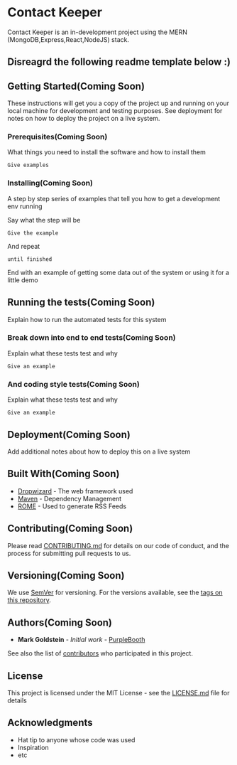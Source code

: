 # Contact Keeper

Contact Keeper is an in-development project using the MERN (MongoDB,Express,React,NodeJS) stack.

## Disreagrd the following readme template below :)

## Getting Started(Coming Soon)

These instructions will get you a copy of the project up and running on your local machine for development and testing purposes. See deployment for notes on how to deploy the project on a live system.

### Prerequisites(Coming Soon)

What things you need to install the software and how to install them

```
Give examples
```

### Installing(Coming Soon)

A step by step series of examples that tell you how to get a development env running

Say what the step will be

```
Give the example
```

And repeat

```
until finished
```

End with an example of getting some data out of the system or using it for a little demo

## Running the tests(Coming Soon)

Explain how to run the automated tests for this system

### Break down into end to end tests(Coming Soon)

Explain what these tests test and why

```
Give an example
```

### And coding style tests(Coming Soon)

Explain what these tests test and why

```
Give an example
```

## Deployment(Coming Soon)

Add additional notes about how to deploy this on a live system

## Built With(Coming Soon)

- [Dropwizard](http://www.dropwizard.io/1.0.2/docs/) - The web framework used
- [Maven](https://maven.apache.org/) - Dependency Management
- [ROME](https://rometools.github.io/rome/) - Used to generate RSS Feeds

## Contributing(Coming Soon)

Please read [CONTRIBUTING.md](https://gist.github.com/PurpleBooth/b24679402957c63ec426) for details on our code of conduct, and the process for submitting pull requests to us.

## Versioning(Coming Soon)

We use [SemVer](http://semver.org/) for versioning. For the versions available, see the [tags on this repository](https://github.com/your/project/tags).

## Authors(Coming Soon)

- **Mark Goldstein** - _Initial work_ - [PurpleBooth](https://github.com/PurpleBooth)

See also the list of [contributors](https://github.com/your/project/contributors) who participated in this project.

## License

This project is licensed under the MIT License - see the [LICENSE.md](LICENSE.md) file for details

## Acknowledgments

- Hat tip to anyone whose code was used
- Inspiration
- etc
